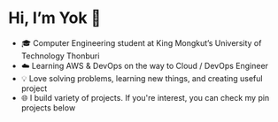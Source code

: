 <h1>Hi, I’m Yok 👋</h1>

- 🎓 Computer Engineering student at King Mongkut’s University of Technology Thonburi
- ☁️ Learning AWS & DevOps on the way to Cloud / DevOps Engineer
- 💡 Love solving problems, learning new things, and creating useful project
- 🌐 I build variety of projects. If you're interest, you can check my pin projects below

